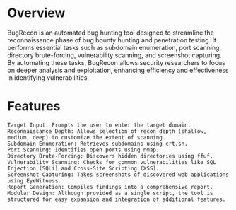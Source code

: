 # Overview

BugRecon is an automated bug hunting tool designed to streamline the reconnaissance phase of bug bounty hunting and penetration testing. It performs essential tasks such as subdomain enumeration, port scanning, directory brute-forcing, vulnerability scanning, and screenshot capturing. By automating these tasks, BugRecon allows security researchers to focus on deeper analysis and exploitation, enhancing efficiency and effectiveness in identifying vulnerabilities.

# Features

    Target Input: Prompts the user to enter the target domain.
    Reconnaissance Depth: Allows selection of recon depth (shallow, medium, deep) to customize the extent of scanning.
    Subdomain Enumeration: Retrieves subdomains using crt.sh.
    Port Scanning: Identifies open ports using nmap.
    Directory Brute-Forcing: Discovers hidden directories using ffuf.
    Vulnerability Scanning: Checks for common vulnerabilities like SQL Injection (SQLi) and Cross-Site Scripting (XSS).
    Screenshot Capturing: Takes screenshots of discovered web applications using EyeWitness.
    Report Generation: Compiles findings into a comprehensive report.
    Modular Design: Although provided as a single script, the tool is structured for easy expansion and integration of additional features.

    
